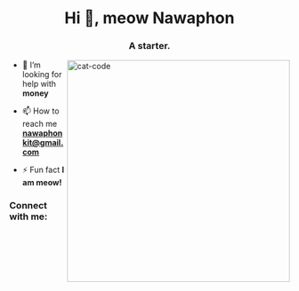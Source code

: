 <h1 align="center">Hi 👋, meow Nawaphon</h1>
<h3 align="center">A starter.</h3>

<img align="right" alt="cat-code" width="400" src="https://giphy.com/embed/6vj5quVNRhoQw">

- 🤝 I’m looking for help with **money**

- 📫 How to reach me **nawaphonkit@gmail.com**

- ⚡ Fun fact **I am meow!**

<h3 align="left">Connect with me:</h3>
<p align="left">
</p>
